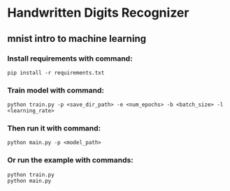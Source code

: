 # Handwritten Digits Recognizer
## mnist intro to machine learning
### Install requirements with command:
```
pip install -r requirements.txt
```
### Train model with command:
```
python train.py -p <save_dir_path> -e <num_epochs> -b <batch_size> -l <learning_rate>
```
### Then run it with command:
```
python main.py -p <model_path>
```
### Or run the example with commands:
```
python train.py
python main.py
```
